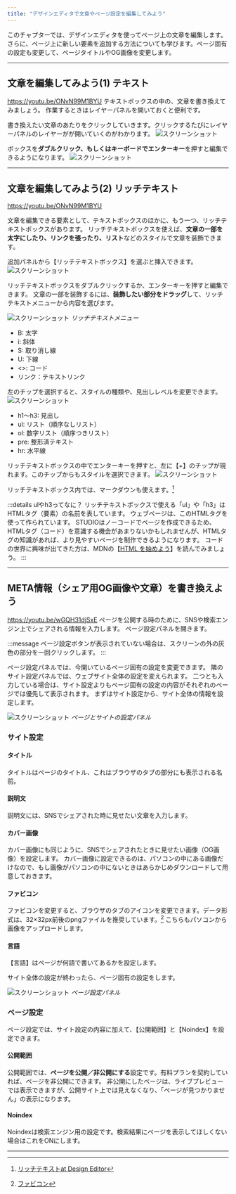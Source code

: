 ```yaml
---
title: "デザインエディタで文章やページ設定を編集してみよう"
---
```


このチャプターでは、デザインエディタを使ってページ上の文章を編集します。 さらに、ページ上に新しい要素を追加する方法についても学びます。ページ固有の設定も変更して、ページタイトルやOG画像を変更します。

---

## 文章を編集してみよう(1) テキスト
https://youtu.be/ONvN99M1BYU
テキストボックスの中の、文章を書き換えてみましょう。 作業するときはレイヤーパネルを開いておくと便利です。

書き換えたい文章のあたりをクリックしていきます。クリックするたびにレイヤーパネルのレイヤーがが開いていくのがわかります。
![スクリーンショット](/images/studio-first-step/edit-text-02-2.png)

ボックスを**ダブルクリック、もしくはキーボードでエンターキー**を押すと編集できるようになります。
![スクリーンショット](/images/studio-first-step/edit-text-02-2.png)

---

## 文章を編集してみよう(2) リッチテキスト
https://youtu.be/ONvN99M1BYU

文章を編集できる要素として、テキストボックスのほかに、もう一つ、リッチテキストボックスがあります。
リッチテキストボックスを使えば、**文章の一部を太字にしたり、リンクを張ったり、リスト**などのスタイルで文章を装飾できます。

追加パネルから【リッチテキストボックス】を選ぶと挿入できます。
![スクリーンショット](/images/studio-first-step/edit-text-05-2.png)

リッチテキストボックスをダブルクリックするか、エンターキーを押すと編集できます。
文章の一部を装飾するには、**装飾したい部分をドラッグ**して、リッチテキストメニューから内容を選びます。

![スクリーンショット](/images/studio-first-step/edit-text-06-2.png)
*リッチテキストメニュー*

- B: 太字
- i: 斜体
- S: 取り消し線
- U: 下線
- <>: コード
- リンク：テキストリンク

左のチップを選択すると、スタイルの種類や、見出しレベルを変更できます。
![スクリーンショット](/images/studio-first-step/edit-text-08-2.png)

- h1〜h3: 見出し
- ul: リスト（順序なしリスト）
- ol: 数字リスト（順序つきリスト）
- pre: 整形済テキスト
- hr: 水平線

リッチテキストボックスの中でエンターキーを押すと、左に【+】のチップが現れます。このチップからもスタイルを選択できます。
![スクリーンショット](/images/studio-first-step/edit-text-09-2.png)

リッチテキストボックス内では、マークダウンも使えます。[^1]

:::details ulやh3ってなに？
リッチテキストボックスで使える「ul」や「h3」はHTMLタグ（要素）の名前を表しています。
ウェブページは、このHTMLタグを使って作られています。
STUDIOはノーコードでページを作成できるため、HTMLタグ（コード）を意識する機会があまりないかもしれませんが、HTMLタグの知識があれば、より見やすいページを制作できるようになります。
コードの世界に興味が出てきた方は、MDNの【[HTML を始めよう](https://developer.mozilla.org/ja/docs/Learn/HTML/Introduction_to_HTML/Getting_started)】を読んでみましょう。
:::

---

## META情報（シェア用OG画像や文章）を書き換えよう
https://youtu.be/wGQH31djSxE
ページを公開する時のために、SNSや検索エンジン上でシェアされる情報を入力します。
ページ設定パネルを開きます。

:::message
ページ設定ボタンが表示されていない場合は、スクリーンの外の灰色の部分を一回クリックします。
:::

ページ設定パネルでは、今開いているページ固有の設定を変更できます。 隣のサイト設定パネルでは、ウェブサイト全体の設定を変えられます。 二つとも入力している場合は、サイト設定よりもページ固有の設定の内容がそれぞれのページでは優先して表示されます。
まずはサイト設定から、サイト全体の情報を設定します。

![スクリーンショット](/images/studio-first-step/edit-text-12-2.png)
*ページとサイトの設定パネル*

### サイト設定
#### タイトル
タイトルはページのタイトル、これはブラウザのタブの部分にも表示される名前。

#### 説明文
説明文には、SNSでシェアされた時に見せたい文章を入力します。

#### カバー画像
カバー画像にも同じように、SNSでシェアされたときに見せたい画像（OG画像）を設定します。 カバー画像に設定できるのは、パソコンの中にある画像だけなので、もし画像がパソコンの中にないときはあらかじめダウンロードして用意しておきます。

#### ファビコン
ファビコンを変更すると、ブラウザのタブのアイコンを変更できます。データ形式は、32×32px前後のpngファイルを推奨しています。[^2] こちらもパソコンから画像をアップロードします。

#### 言語
【言語】はページが何語で書いてあるかを設定します。

サイト全体の設定が終わったら、ページ固有の設定をします。

![スクリーンショット](/images/studio-first-step/edit-text-12-2.png)
*ページ設定パネル*

### ページ設定
ページ設定では、サイト設定の内容に加えて、【公開範囲】と【Noindex】を設定できます。

#### 公開範囲
公開範囲では、**ページを公開／非公開にする**設定です。有料プランを契約していれば、ページを非公開にできます。 非公開にしたページは、ライブプレビューでは表示できますが、公開サイト上では見えなくなり、「ページが見つかりません」の表示になります。

#### Noindex
Noindexは検索エンジン用の設定です。検索結果にページを表示してほしくない場合はこれをONにします。

---

[^1]: [リッチテキストat Design Editor](https://help.studio.design/ja/articles/4064911-%E3%83%AA%E3%83%83%E3%83%81%E3%83%86%E3%82%AD%E3%82%B9%E3%83%88at-design-editor)
[^2]: [ファビコン](https://help.studio.design/ja/articles/4066089-%E3%83%95%E3%82%A1%E3%83%93%E3%82%B3%E3%83%B3)
